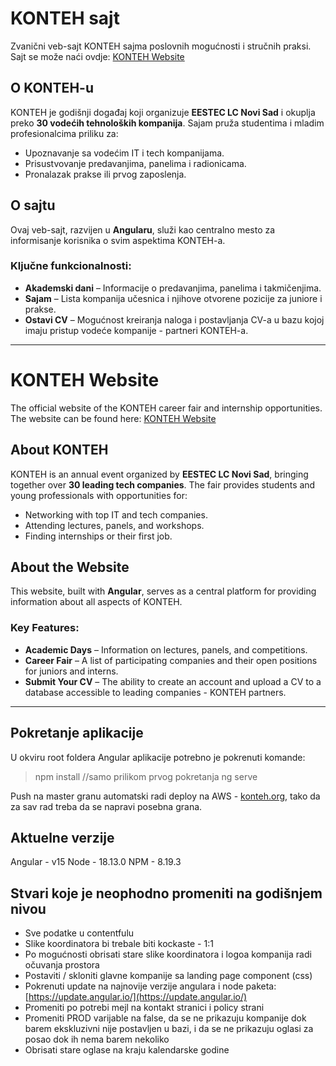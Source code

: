 # KONTEH sajt

Zvanični veb-sajt KONTEH sajma poslovnih mogućnosti i stručnih praksi. Sajt se može naći ovdje: [KONTEH Website](https://www.konteh.org/)

## O KONTEH-u

KONTEH je godišnji događaj koji organizuje **EESTEC LC Novi Sad** i okuplja preko **30 vodećih tehnoloških kompanija**. Sajam pruža studentima i mladim profesionalcima priliku za:

- Upoznavanje sa vodećim IT i tech kompanijama.
- Prisustvovanje predavanjima, panelima i radionicama.
- Pronalazak prakse ili prvog zaposlenja.

## O sajtu

Ovaj veb-sajt, razvijen u **Angularu**, služi kao centralno mesto za informisanje korisnika o svim aspektima KONTEH-a.  

### Ključne funkcionalnosti:

- **Akademski dani** – Informacije o predavanjima, panelima i takmičenjima.
- **Sajam** – Lista kompanija učesnica i njihove otvorene pozicije za juniore i prakse.
- **Ostavi CV** – Mogućnost kreiranja naloga i postavljanja CV-a u bazu kojoj imaju pristup vodeće kompanije - partneri KONTEH-a.

---

# KONTEH Website

The official website of the KONTEH career fair and internship opportunities. The website can be found here: [KONTEH Website](https://www.konteh.org/)

## About KONTEH

KONTEH is an annual event organized by **EESTEC LC Novi Sad**, bringing together over **30 leading tech companies**. The fair provides students and young professionals with opportunities for:

- Networking with top IT and tech companies.
- Attending lectures, panels, and workshops.
- Finding internships or their first job.

## About the Website

This website, built with **Angular**, serves as a central platform for providing information about all aspects of KONTEH.

### Key Features:

- **Academic Days** – Information on lectures, panels, and competitions.
- **Career Fair** – A list of participating companies and their open positions for juniors and interns.
- **Submit Your CV** – The ability to create an account and upload a CV to a database accessible to leading companies - KONTEH partners.


---
## Pokretanje aplikacije

U okviru root foldera Angular aplikacije potrebno je pokrenuti komande:

> npm install //samo prilikom prvog pokretanja
> ng serve

Push na master granu automatski radi deploy na AWS - [konteh.org](konteh.org), tako da za sav rad treba da se napravi posebna grana.

## Aktuelne verzije

Angular - v15
Node - 18.13.0
NPM - 8.19.3

## Stvari koje je neophodno promeniti na godišnjem nivou

- Sve podatke u contentfulu
- Slike koordinatora bi trebale biti kockaste - 1:1
- Po mogućnosti obrisati stare slike koordinatora i logoa kompanija radi očuvanja prostora
- Postaviti / skloniti glavne kompanije sa landing page component (css)
- Pokrenuti update na najnovije verzije angulara i node paketa: [https://update.angular.io/](https://update.angular.io/)
- Promeniti po potrebi mejl na kontakt stranici i policy strani
- Promeniti PROD varijable na false, da se ne prikazuju kompanije dok barem ekskluzivni nije postavljen u bazi, i da se ne prikazuju oglasi za posao dok ih nema barem nekoliko
- Obrisati stare oglase na kraju kalendarske godine
